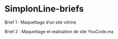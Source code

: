 # SimplonLine-briefs

Brief 1 : Maquettage d’un site vitrine

Brief 2 : Maquettage et realisation de site YouCode.ma
